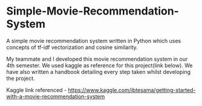 # Simple-Movie-Recommendation-System
A simple movie recommendation system written in Python which uses concepts of tf-idf vectorization and cosine similarity.

My teammate and I developed this movie recommendation system in our 4th semester. We used kaggle as reference for this project(link below).
We have also written a handbook detailing every step taken whilst developing the project.

Kaggle link referenced - https://www.kaggle.com/ibtesama/getting-started-with-a-movie-recommendation-system

